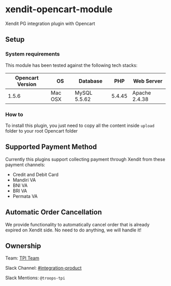 # xendit-opencart-module
Xendit PG integration plugin with Opencart

## Setup
### System requirements
This module has been tested against the following tech stacks:

| Opencart Version | OS | Database | PHP | Web Server |
| --- | --- | --- | --- | --- |
| 1.5.6 | Mac OSX | MySQL 5.5.62 | 5.4.45 | Apache 2.4.38 |

### How to
To install this plugin, you just need to copy all the content inside `upload` folder to your root Opencart folder

## Supported Payment Method
Currently this plugins support collecting payment through Xendit from these payment channels:
- Credit and Debit Card 
- Mandiri VA
- BNI VA
- BRI VA
- Permata VA

## Automatic Order Cancellation
We provide functionality to automatically cancel order that is already expired on Xendit side. No need to do anything, we will handle it!

## Ownership

Team: [TPI Team](https://www.draw.io/?state=%7B%22ids%22:%5B%221Vk1zqYgX2YqjJYieQ6qDPh0PhB2yAd0j%22%5D,%22action%22:%22open%22,%22userId%22:%22104938211257040552218%22%7D)

Slack Channel: [#integration-product](https://xendit.slack.com/messages/integration-product)

Slack Mentions: `@troops-tpi`
